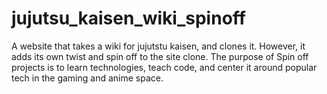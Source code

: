 # jujutsu_kaisen_wiki_spinoff

A website that takes a wiki for jujutstu kaisen, and clones it. However, it adds its own twist and spin off to the site clone. The purpose of Spin off projects is to learn technologies, teach code, and center it around popular tech in the gaming and anime space.
